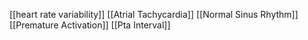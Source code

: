 [[heart rate variability]]
[[Atrial Tachycardia]]
[[Normal Sinus Rhythm]]
[[Premature Activation]]
[[Pta Interval]]
